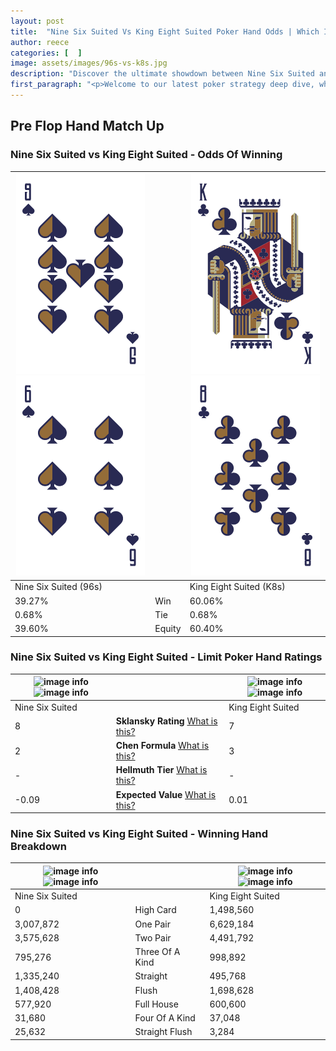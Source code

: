 ```yaml
---
layout: post
title:  "Nine Six Suited Vs King Eight Suited Poker Hand Odds | Which Is The Better Hand In Poker? A Complete Guide"
author: reece
categories: [  ]
image: assets/images/96s-vs-k8s.jpg
description: "Discover the ultimate showdown between Nine Six Suited and King Eight Suited in poker! Uncover the odds, strategies, and scenarios where one hand triumphs over the other. Get ready to up your poker game with this thrilling analysis."
first_paragraph: "<p>Welcome to our latest poker strategy deep dive, where we're pitting two distinct hands against each other in a high-stakes showdown: Nine Six Suited vs King Eight Suited.</p><p>In the dynamic world of poker, every decision counts, and knowing which hand holds the upper hand is key to your success at the table.</p><p>In this article, we'll dissect these two hands, explore the scenarios where one dominates the other, and equip you with the knowledge to make strategic choices that can tip the odds in your favor.</p><p>Get ready to unravel the intriguing dynamics of these poker hands and elevate your game to new heights.</p>"
---
```




[comment]: # (sp0)

## Pre Flop Hand Match Up

<div class="table hand-ratings" markdown="1"> 



### Nine Six Suited vs King Eight Suited - Odds Of Winning


    
| ![image info](assets/images/hand1/9.png) ![image info](assets/images/hand1/6.png) |  | ![image info](assets/images/hand2/k.png) ![image info](assets/images/hand2/8.png) |
| -------- | -------- | -------- |
| Nine Six Suited (96s) |  | King Eight Suited (K8s) |
| 39.27% | Win | 60.06% |
| 0.68% | Tie | 0.68% |
| 39.60% | Equity | 60.40% |




[comment]: # (sp1)



### Nine Six Suited vs King Eight Suited - Limit Poker Hand Ratings


    
| ![image info](https://www.riverpairs.com/assets/images/hand1/9.png) ![image info](https://www.riverpairs.com/assets/images/hand1/6.png) |  | ![image info](https://www.riverpairs.com/assets/images/hand2/k.png) ![image info](https://www.riverpairs.com/assets/images/hand2/8.png) |
| -------- | -------- | -------- |
| Nine Six Suited |  | King Eight Suited |
| 8 | **Sklansky Rating** [What is this?](/sklansky-rating-explained) | 7 |
| 2 | **Chen Formula** [What is this?](/chen-formula-explained) | 3 |
| - | **Hellmuth Tier** [What is this?](/Hellmuth-tier-explained) | - |
| -0.09 | **Expected Value** [What is this?](/expected-value-explained) | 0.01 |




[comment]: # (sp2)



### Nine Six Suited vs King Eight Suited - Winning Hand Breakdown


    
| ![image info](https://www.riverpairs.com/assets/images/hand1/9.png) ![image info](https://www.riverpairs.com/assets/images/hand1/6.png) |  | ![image info](https://www.riverpairs.com/assets/images/hand2/k.png) ![image info](https://www.riverpairs.com/assets/images/hand2/8.png) |
| -------- | -------- | -------- |
| Nine Six Suited |  | King Eight Suited |
| 0 | High Card | 1,498,560 |
| 3,007,872 | One Pair | 6,629,184 |
| 3,575,628 | Two Pair | 4,491,792 |
| 795,276 | Three Of A Kind | 998,892 |
| 1,335,240 | Straight | 495,768 |
| 1,408,428 | Flush | 1,698,628 |
| 577,920 | Full House | 600,600 |
| 31,680 | Four Of A Kind | 37,048 |
| 25,632 | Straight Flush | 3,284 |




[comment]: # (sp3)



</div>

[comment]: # (sp4)



[comment]: # (sp5)

